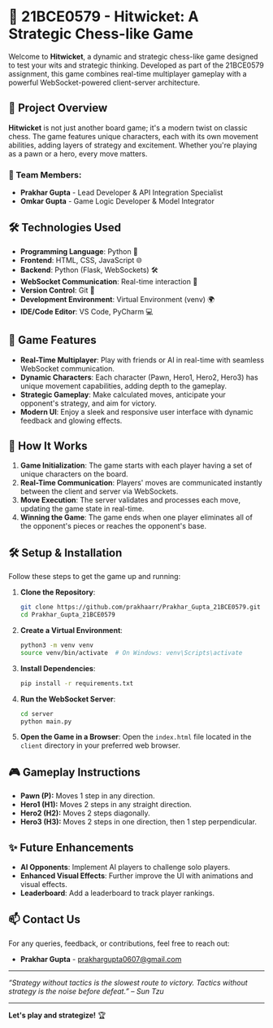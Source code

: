 # 🏏 21BCE0579 - Hitwicket: A Strategic Chess-like Game

Welcome to **Hitwicket**, a dynamic and strategic chess-like game designed to test your wits and strategic thinking. Developed as part of the 21BCE0579 assignment, this game combines real-time multiplayer gameplay with a powerful WebSocket-powered client-server architecture.

## 🚀 Project Overview

**Hitwicket** is not just another board game; it's a modern twist on classic chess. The game features unique characters, each with its own movement abilities, adding layers of strategy and excitement. Whether you're playing as a pawn or a hero, every move matters.

### 👥 Team Members:
- **Prakhar Gupta** - Lead Developer & API Integration Specialist
- **Omkar Gupta** - Game Logic Developer & Model Integrator

## 🛠️ Technologies Used

- **Programming Language**: Python 🐍
- **Frontend**: HTML, CSS, JavaScript 🌐
- **Backend**: Python (Flask, WebSockets) 🛠️
- **WebSocket Communication**: Real-time interaction 🚀
- **Version Control**: Git 🧾
- **Development Environment**: Virtual Environment (venv) 🌍
- **IDE/Code Editor**: VS Code, PyCharm 💻

## 🌟 Game Features

- **Real-Time Multiplayer**: Play with friends or AI in real-time with seamless WebSocket communication.
- **Dynamic Characters**: Each character (Pawn, Hero1, Hero2, Hero3) has unique movement capabilities, adding depth to the gameplay.
- **Strategic Gameplay**: Make calculated moves, anticipate your opponent's strategy, and aim for victory.
- **Modern UI**: Enjoy a sleek and responsive user interface with dynamic feedback and glowing effects.

## 🚧 How It Works

1. **Game Initialization**: The game starts with each player having a set of unique characters on the board.
2. **Real-Time Communication**: Players' moves are communicated instantly between the client and server via WebSockets.
3. **Move Execution**: The server validates and processes each move, updating the game state in real-time.
4. **Winning the Game**: The game ends when one player eliminates all of the opponent's pieces or reaches the opponent's base.

## 🛠️ Setup & Installation

Follow these steps to get the game up and running:

1. **Clone the Repository**:
    ```bash
    git clone https://github.com/prakhaarr/Prakhar_Gupta_21BCE0579.git
    cd Prakhar_Gupta_21BCE0579
    ```

2. **Create a Virtual Environment**:
    ```bash
    python3 -m venv venv
    source venv/bin/activate  # On Windows: venv\Scripts\activate
    ```

3. **Install Dependencies**:
    ```bash
    pip install -r requirements.txt
    ```

4. **Run the WebSocket Server**:
    ```bash
    cd server
    python main.py
    ```

5. **Open the Game in a Browser**:
    Open the `index.html` file located in the `client` directory in your preferred web browser.

## 🎮 Gameplay Instructions

- **Pawn (P):** Moves 1 step in any direction.
- **Hero1 (H1):** Moves 2 steps in any straight direction.
- **Hero2 (H2):** Moves 2 steps diagonally.
- **Hero3 (H3):** Moves 2 steps in one direction, then 1 step perpendicular.

## ✨ Future Enhancements

- **AI Opponents**: Implement AI players to challenge solo players.
- **Enhanced Visual Effects**: Further improve the UI with animations and visual effects.
- **Leaderboard**: Add a leaderboard to track player rankings.

## 📫 Contact Us

For any queries, feedback, or contributions, feel free to reach out:

- **Prakhar Gupta** - [prakhargupta0607@gmail.com](mailto:prakhargupta0607@gmail.com)

---

_“Strategy without tactics is the slowest route to victory. Tactics without strategy is the noise before defeat.” – Sun Tzu_

---

**Let's play and strategize!** 🏆
